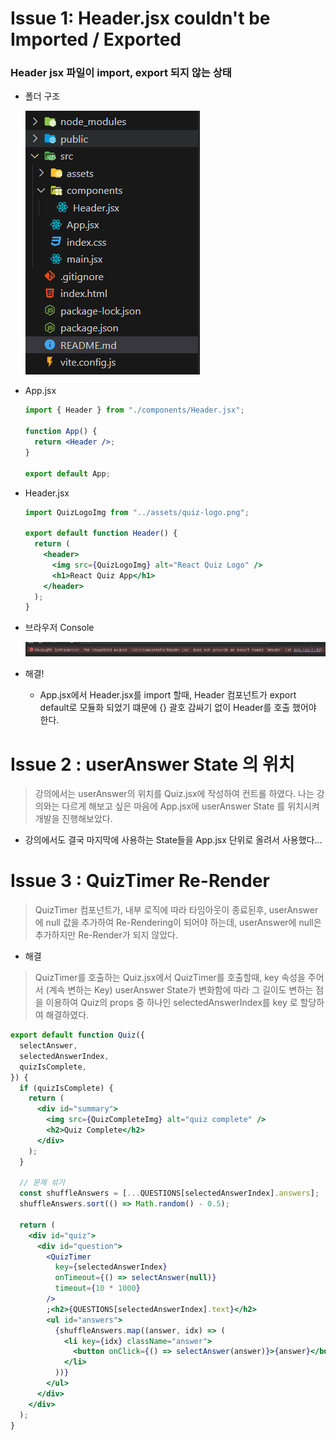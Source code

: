 # Issue 1: Header.jsx couldn't be Imported / Exported

### Header jsx 파일이 import, export 되지 않는 상태

- 폴더 구조

  ![alt text](mdimage/image.png)

- App.jsx

  ```jsx
  import { Header } from "./components/Header.jsx";

  function App() {
    return <Header />;
  }

  export default App;
  ```

- Header.jsx

  ```jsx
  import QuizLogoImg from "../assets/quiz-logo.png";

  export default function Header() {
    return (
      <header>
        <img src={QuizLogoImg} alt="React Quiz Logo" />
        <h1>React Quiz App</h1>
      </header>
    );
  }
  ```

- 브라우저 Console

  ![alt text](mdimage/BrowserErroimage.png)

- 해결!

  - App.jsx에서 Header.jsx를 import 할때, Header 컴포넌트가 export default로 모듈화 되었기 떄문에 {} 괄호 감싸기 없이 Header를 호출 했어야 한다.

# Issue 2 : userAnswer State 의 위치

> 강의에서는 userAnswer의 위치를 Quiz.jsx에 작성하여 컨트롤 하였다.
> 나는 강의와는 다르게 해보고 싶은 마음에 App.jsx에 userAnswer State 를 위치시켜 개발을 진행해보았다.

- 강의에서도 결국 마지막에 사용하는 State들을 App.jsx 단위로 올려서 사용했다...

# Issue 3 : QuizTimer Re-Render

> QuizTimer 컴포넌트가, 내부 로직에 따라 타임아웃이 종료된후, userAnswer에 null 값을 추가하여 Re-Rendering이 되어야 하는데, userAnswer에 null은 추가하지만 Re-Render가 되지 않았다.

- 해결

> QuizTimer를 호출하는 Quiz.jsx에서 QuizTimer를 호출할때, key 속성을 주어서 (계속 변하는 Key) userAnswer State가 변화함에 따라 그 길이도 변하는 점을 이용하여 Quiz의 props 중 하나인 selectedAnswerIndex를 key 로 할당하여 해결하였다.

```jsx
export default function Quiz({
  selectAnswer,
  selectedAnswerIndex,
  quizIsComplete,
}) {
  if (quizIsComplete) {
    return (
      <div id="summary">
        <img src={QuizCompleteImg} alt="quiz complete" />
        <h2>Quiz Complete</h2>
      </div>
    );
  }

  // 문제 섞기
  const shuffleAnswers = [...QUESTIONS[selectedAnswerIndex].answers];
  shuffleAnswers.sort(() => Math.random() - 0.5);

  return (
    <div id="quiz">
      <div id="question">
        <QuizTimer
          key={selectedAnswerIndex}
          onTimeout={() => selectAnswer(null)}
          timeout={10 * 1000}
        />
        ;<h2>{QUESTIONS[selectedAnswerIndex].text}</h2>
        <ul id="answers">
          {shuffleAnswers.map((answer, idx) => (
            <li key={idx} className="answer">
              <button onClick={() => selectAnswer(answer)}>{answer}</button>
            </li>
          ))}
        </ul>
      </div>
    </div>
  );
}
```
